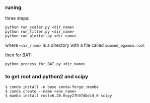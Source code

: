 ### runing ###
three steps:
```
python run_scaler.py <dir_name>
python run_fitter.py <dir_name>
python run_plotter.py <dir_name>
```
where `<dir_name>` is a directory with a file called `summed_egamma.root`

then for BAT:
```
python process_for_BAT.py <dir_name>
```

### to get root and python2 and scipy
```
$ conda install -n base conda-forge::mamba
$ conda create --name <env_name>
$ mamba install root=6.20.0=py27h97dbdcd_0 scipy
```
